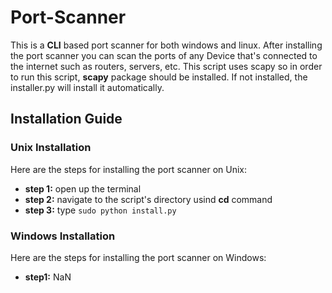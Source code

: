 # Port-Scanner

This is a **CLI** based port scanner for both windows and linux. After installing the port scanner 
you can scan the ports of any Device that's connected to the internet such as routers, servers, etc. 
This script uses scapy so in order to run this script, **scapy** package should be installed. 
If not installed, the installer.py will install it automatically.



## Installation Guide

### Unix Installation

Here are the steps for installing the port scanner on Unix:

 - **step 1:** open up the terminal
 - **step 2:** navigate to the script's directory usind **cd** command
 - **step 3:** type `sudo python install.py`
 
### Windows Installation

Here are the steps for installing the port scanner on Windows:
 - **step1:** NaN
